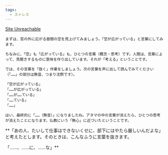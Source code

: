 ```yaml
---
tags:
  - ストレス
---
```

[Site Unreachable](https://toyokeizai.net/articles/-/123127?page=2)

```
まずは、窓の外に広がる昼間の空を見上げてみましょう。「空が広がっている」と言葉にしてみます。

ちなみに、「空」も「広がっている」も、ひとつの言葉（概念・思考）です。人間は、言葉によって、見聞きするものに意味を作り出しています。それが「考える」ということです。

では、その言葉を「抜く」作業をしましょう。次の言葉を声に出して読んでみてください（「……」の部分は無音、つまり沈黙です）。

「空が広がっている」  
「……が広がっている」  
「……が……ている」  
「……ている」  
「……」

はい、最終的に「……（無音）」になりましたね。アタマの中の言葉が消えたら、ひとつの思考が消えたことになります。仏教にいう「無心」に近づいたということです。
```

**「あの人、たいして仕事はできないくせに、部下にはやたら厳しいんだよな」と考えたとします。そのときは、こんなふうに言葉を抜きます。

「……、……に、……な」**

